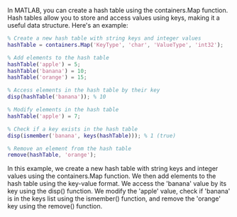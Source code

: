 In MATLAB, you can create a hash table using the containers.Map function. Hash tables allow you to store and access values using keys, making it a useful data structure. Here's an example:

```matlab
% Create a new hash table with string keys and integer values
hashTable = containers.Map('KeyType', 'char', 'ValueType', 'int32');

% Add elements to the hash table
hashTable('apple') = 5;
hashTable('banana') = 10;
hashTable('orange') = 15;

% Access elements in the hash table by their key
disp(hashTable('banana')); % 10

% Modify elements in the hash table
hashTable('apple') = 7;

% Check if a key exists in the hash table
disp(ismember('banana', keys(hashTable))); % 1 (true)

% Remove an element from the hash table
remove(hashTable, 'orange');
```

In this example, we create a new hash table with string keys and integer values using the containers.Map function. We then add elements to the hash table using the key-value format. We access the 'banana' value by its key using the disp() function. We modify the 'apple' value, check if 'banana' is in the keys list using the ismember() function, and remove the 'orange' key using the remove() function.